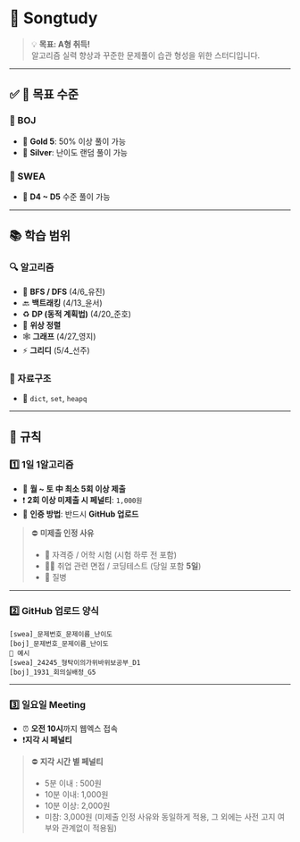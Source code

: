 # 🎯 **Songtudy**

> 💡 **목표: A형 취득!**  
> 알고리즘 실력 향상과 꾸준한 문제풀이 습관 형성을 위한 스터디입니다.

---

## ✅ 🎯 **목표 수준**

### 🔹 BOJ
- 🥇 **Gold 5**: 50% 이상 풀이 가능
- 🥈 **Silver**: 난이도 랜덤 풀이 가능

### 🔸 SWEA
- 🧠 **D4 ~ D5** 수준 풀이 가능

---

## 📚 **학습 범위**

### 🔍 알고리즘
- 🔁 **BFS / DFS**  (4/6_유진)
- 🔙 **백트래킹**  (4/13_윤서)
- ♻️ **DP (동적 계획법)**  (4/20_준호)
- 🔗 **위상 정렬**  
- 🕸 **그래프**  (4/27_영지)
- ⚡️ **그리디**  (5/4_선주)

### 🧱 자료구조
- 🧩 `dict`, `set`, `heapq`

---

## 📌 **규칙**

### 1️⃣ **1일 1알고리즘**
- 📆 **월 ~ 토 中 최소 5회 이상 제출**
- ❗ **2회 이상 미제출 시 페널티**: `1,000원`
- 🔐 **인증 방법**: 반드시 **GitHub 업로드**

> ⛔️ **미제출 인정 사유**
> - 📝 자격증 / 어학 시험 (시험 하루 전 포함)  
> - 🧑‍💼 취업 관련 면접 / 코딩테스트 (당일 포함 **5일**)  
> - 🤒 질병

---

### 2️⃣ **GitHub 업로드 양식**

```plaintext
[swea]_문제번호_문제이름_난이도  
[boj]_문제번호_문제이름_난이도
🔺 예시  
[swea]_24245_형탁이의가위바위보공부_D1  
[boj]_1931_회의실배정_G5
```

---

### 3️⃣ **일요일 Meeting**
- ⏰ **오전 10시**까지 웹엑스 접속
- ❗️**지각 시 페널티**

> ⛔️ **지각 시간 별 페널티**
> - 5분 이내 : 500원
> - 10분 이내: 1,000원
> - 10분 이상: 2,000원
> - 미참: 3,000원 (미제출 인정 사유와 동일하게 적용, 그 외에는 사전 고지 여부와 관계없이 적용됨)
